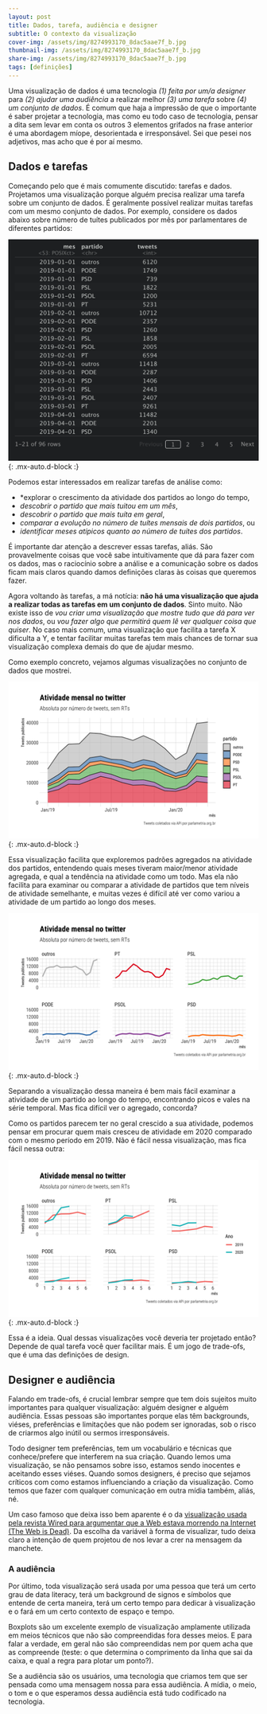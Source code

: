 ```yaml
---
layout: post
title: Dados, tarefa, audiência e designer
subtitle: O contexto da visualização
cover-img: /assets/img/8274993170_8dac5aae7f_b.jpg
thumbnail-img: /assets/img/8274993170_8dac5aae7f_b.jpg
share-img: /assets/img/8274993170_8dac5aae7f_b.jpg
tags: [definições]
---
```


Uma visualização de dados é uma tecnologia *(1) feita por um/a designer* para *(2) ajudar uma audiência* a realizar melhor *(3) uma tarefa* sobre *(4) um conjunto de dados*. É comum que haja a impressão de que o importante é saber projetar a tecnologia, mas como eu todo caso de tecnologia, pensar a dita sem levar em conta os outros 3 elementos grifados na frase anterior é uma abordagem míope, desorientada e irresponsável. Sei que pesei nos adjetivos, mas acho que é por aí mesmo.

## Dados e tarefas

Começando pelo que é mais comumente discutido: tarefas e dados. Projetamos uma visualização porque alguém precisa realizar uma tarefa sobre um conjunto de dados. É geralmente possível realizar muitas tarefas com um mesmo conjunto de dados. Por exemplo, considere os dados abaixo sobre número de tuítes publicados por mês por parlamentares de diferentes partidos:

![Tabela exemplo](/assets/img/exemplo-dados.png){: .mx-auto.d-block :}

Podemos estar interessados em realizar tarefas de análise como:
  * *explorar o crescimento da atividade dos partidos ao longo do tempo,
  * *descobrir o partido que mais tuitou em um mês*,
  * *descobrir o partido que mais tuíta em geral*,
  * *comparar a evolução no número de tuítes mensais de dois partidos*, ou
  * *identificar meses atípicos quanto ao número de tuítes dos partidos*.

É importante dar atenção a descrever essas tarefas, aliás. São provavelmente coisas que você sabe intuitivamente que dá para fazer com os dados, mas o raciocínio sobre a análise e a comunicação sobre os dados ficam mais claros quando damos definições claras às coisas que queremos fazer.

Agora voltando às tarefas, a má notícia: **não há uma visualização que ajuda a realizar todas as tarefas em um conjunto de dados**. Sinto muito. Não existe isso de *vou criar uma visualização que mostre tudo que dá para ver nos dados*, ou *vou fazer algo que permitirá quem lê ver qualquer coisa que quiser*. No caso mais comum, uma visualização que facilita a tarefa X dificulta a Y, e tentar facilitar muitas tarefas tem mais chances de tornar sua visualização complexa demais do que de ajudar mesmo.

Como exemplo concreto, vejamos algumas visualizações no conjunto de dados que mostrei.

![Vis agregada](/assets/img/contexto/areas1.png){: .mx-auto.d-block :}

Essa visualização facilita que exploremos padrões agregados na atividade dos partidos, entendendo quais meses tiveram maior/menor atividade agregada, e qual a tendência na atividade como um todo. Mas ela não facilita para examinar ou comparar a atividade de partidos que tem níveis de atividade semelhante, e muitas vezes é difícil até ver como variou a atividade de um partido ao longo dos meses.

![Vis agregada](/assets/img/contexto/linhas2-2.png){: .mx-auto.d-block :}

Separando a visualização dessa maneira é bem mais fácil examinar a atividade de um partido ao longo do tempo, encontrando picos e vales na série temporal. Mas fica difícil ver o agregado, concorda?

Como os partidos parecem ter no geral crescido a sua atividade, podemos pensar em procurar quem mais cresceu de atividade em 2020 comparado com o mesmo período em 2019. Não é fácil nessa visualização, mas fica fácil nessa outra:

![Vis agregada](/assets/img/contexto/linhas2-3.png){: .mx-auto.d-block :}

Essa é a ideia. Qual dessas visualizações você deveria ter projetado então? Depende de qual tarefa você quer facilitar mais. É um jogo de trade-ofs, que é uma das definições de design.

## Designer e audiência

Falando em trade-ofs, é crucial lembrar sempre que tem dois sujeitos muito importantes para qualquer visualização: alguém designer e alguém audiência. Essas pessoas são importantes porque elas têm backgrounds, viéses, preferências e limitações que não podem ser ignoradas, sob o risco de criarmos algo inútil ou sermos irresponsáveis.

Todo designer tem preferências, tem um vocabulário e técnicas que conhece/prefere que interferem na sua criação. Quando lemos uma visualização, se não pensamos sobre isso, estamos sendo inocentes e aceitando esses viéses. Quando somos designers, é preciso que sejamos críticos com como estamos influenciando a criação da visualização. Como temos que fazer com qualquer comunicação em outra mídia também, aliás, né.

Um caso famoso que deixa isso bem aparente é o da [visualização usada pela revista Wired para argumentar que a Web estava morrendo na Internet (The Web is Dead)](https://boingboing.net/2010/08/17/is-the-web-really-de.html). Da escolha da variável à forma de visualizar, tudo deixa claro a intenção de quem projetou de nos levar a crer na mensagem da manchete.

### A audiência

Por último, toda visualização será usada por uma pessoa que terá um certo grau de data literacy, terá um background de signos e símbolos que entende de certa maneira, terá um certo tempo para dedicar à visualização e o fará em um certo contexto de espaço e tempo.

Boxplots são um excelente exemplo de visualização amplamente utilizada em meios técnicos que não são compreendidas fora desses meios. E para falar a verdade, em geral não são compreendidas nem por quem acha que as compreende (teste: o que determina o comprimento da linha que sai da caixa, e qual a regra para plotar um ponto?).

Se a audiência são os usuários, uma tecnologia que criamos tem que ser pensada como uma mensagem nossa para essa audiência. A mídia, o meio, o tom e o que esperamos dessa audiência está tudo codificado na tecnologia. 
